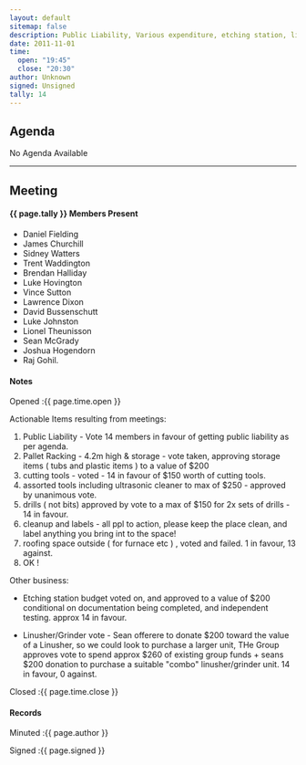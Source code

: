```yaml
---
layout: default
sitemap: false
description: Public Liability, Various expenditure, etching station, linusher
date: 2011-11-01
time:
  open: "19:45"
  close: "20:30"
author: Unknown
signed: Unsigned
tally: 14
---
```


## Agenda

No Agenda Available

---

## Meeting

#### {{ page.tally }} Members Present

* Daniel Fielding
* James Churchill
* Sidney Watters
* Trent Waddington
* Brendan Halliday
* Luke Hovington
* Vince Sutton
* Lawrence Dixon
* David Bussenschutt
* Luke Johnston
* Lionel Theunisson
* Sean McGrady
* Joshua Hogendorn
* Raj Gohil.

#### Notes

Opened
:{{ page.time.open }}

Actionable Items resulting from meetings:

1. Public Liability  - Vote 14 members in favour of getting public liability as per agenda.
2. Pallet Racking - 4.2m high & storage  - vote taken, approving storage items ( tubs and plastic items ) to a value of $200
3. cutting tools - voted - 14 in favour of  $150  worth of cutting tools.
4. assorted tools including ultrasonic cleaner to max of $250 - approved by unanimous vote. 
5. drills ( not bits) approved by vote to a max of $150 for 2x sets of drills   - 14 in favour.
6. cleanup and labels - all ppl to action, please keep the place clean, and label anything you bring int to the space! 
7. roofing space outside ( for furnace etc ) , voted and failed.   1 in favour, 13 against. 
8. OK ! 

Other business: 

* Etching station budget voted on, and approved to a value of $200 conditional on documentation being completed, and independent testing. approx 14 in favour.

* Linusher/Grinder vote -  Sean offerere to donate $200 toward the value of a Linusher, so we could look to purchase a larger unit,  THe Group approves vote to spend approx $260 of existing group funds + seans $200 donation to purchase a suitable "combo" linusher/grinder unit.   14 in favour, 0 against.

Closed
:{{ page.time.close }}

#### Records

Minuted
:{{ page.author }}

Signed
:{{ page.signed }}
